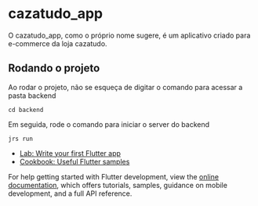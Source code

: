 # cazatudo_app

O cazatudo_app, como o próprio nome sugere, é um aplicativo criado para e-commerce da loja cazatudo.

## Rodando o projeto

Ao rodar o projeto, não se esqueça de digitar o comando para acessar a pasta backend
```
cd backend
```
Em seguida, rode o comando para iniciar o server do backend 
```
jrs run
```

- [Lab: Write your first Flutter app](https://docs.flutter.dev/get-started/codelab)
- [Cookbook: Useful Flutter samples](https://docs.flutter.dev/cookbook)

For help getting started with Flutter development, view the
[online documentation](https://docs.flutter.dev/), which offers tutorials,
samples, guidance on mobile development, and a full API reference.
